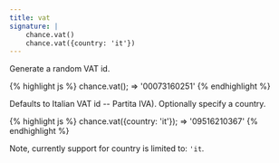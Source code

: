 ```yaml
---
title: vat
signature: |
    chance.vat()
    chance.vat({country: 'it'})
---
```


Generate a random VAT id.

{% highlight js %}
chance.vat();
=> '00073160251'
{% endhighlight %}

Defaults to Italian VAT id -- Partita IVA). Optionally specify a country.

{% highlight js %}
chance.vat({country: 'it'});
=> '09516210367'
{% endhighlight %}

Note, currently support for country is limited to: `'it`.
